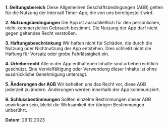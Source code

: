 **1. Geltungsbereich**
Diese Allgemeinen Geschäftsbedingungen (AGB) gelten für die Nutzung der Intervall Timer-App, die von uns bereitgestellt wird.

**2. Nutzungsbedingungen**
Die App ist ausschließlich für den persönlichen, nicht-kommerziellen Gebrauch bestimmt. Die Nutzung der App darf nicht gegen geltendes Recht verstoßen.

**3. Haftungsbeschränkung**
Wir haften nicht für Schäden, die durch die Nutzung oder Nichtnutzung der App entstehen. Dies schließt nicht die Haftung für Vorsatz oder grobe Fahrlässigkeit ein.

**4. Urheberrecht**
Alle in der App enthaltenen Inhalte sind urheberrechtlich geschützt. Eine Vervielfältigung oder Verwendung dieser Inhalte ist ohne ausdrückliche Genehmigung untersagt.

**5. Änderungen der AGB**
Wir behalten uns das Recht vor, diese AGB jederzeit zu ändern. Änderungen werden innerhalb der App kommuniziert.

**6. Schlussbestimmungen**
Sollten einzelne Bestimmungen dieser AGB unwirksam sein, bleibt die Wirksamkeit der übrigen Bestimmungen unberührt.

**Datum**: 29.12.2023